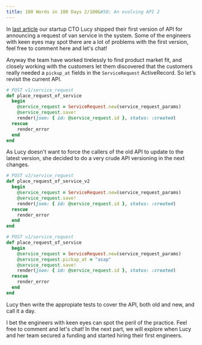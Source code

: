 ```yaml
---
title: 100 Words in 100 Days 2/100&#58; An evolving API 2
---
```

In [last article](https://getthingsdone.hk/2019/11/10/100-words-in-100-days-1-an-evolving-api-1.html) our startup CTO Lucy shipped their first version of API for announcing a request of van service in the system. Some of the engineers with keen eyes may spot there are a lot of problems with the first version, feel free to comment here and let's chat! 

Anyway the team have worked tirelessly to find product market fit, and closely working with the customers let them discovered that the customers really needed a `pickup_at` fields in the `ServiceRequest` ActiveRecord. So let's revisit the current API.

```ruby
# POST v1/service_request
def place_request_of_service
  begin
    @service_request = ServiceRequest.new(service_request_params)
    @service_request.save!
    render(json: { id: @service_request.id }, status: :created)
  rescue
    render_error
  end
end
```

As Lucy doesn't want to force the callers of the old API to update to the latest version, she decided to do a very crude API versioning in the next changes.

```ruby
# POST v2/service_request
def place_request_of_service_v2
  begin
    @service_request = ServiceRequest.new(service_request_params)
    @service_request.save!
    render(json: { id: @service_request.id }, status: :created)
  rescue
    render_error
  end
end

# POST v1/service_request
def place_request_of_service
  begin
    @service_request = ServiceRequest.new(service_request_params)
    @service_request.pickup_at = "asap"
    @service_request.save!
    render(json: { id: @service_request.id }, status: :created)
  rescue
    render_error
  end
end
```

Lucy then write the appropiate tests to cover the API, both old and new, and call it a day.

I bet the engineers with keen eyes can spot the peril of the practice. Feel free to comment and let's chat! In the next part, we will explore when Lucy and her team secured a funding and started hiring their first engineers.
